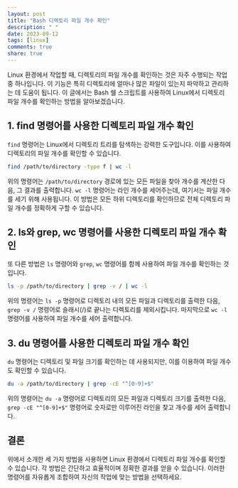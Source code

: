 ```yaml
---
layout: post
title: "Bash 디렉토리 파일 개수 확인"
description: " "
date: 2023-09-12
tags: [linux]
comments: true
share: true
---
```


Linux 환경에서 작업할 때, 디렉토리의 파일 개수를 확인하는 것은 자주 수행되는 작업 중 하나입니다. 이 기능은 특히 디렉토리에 얼마나 많은 파일이 있는지 파악하고 관리하는 데 도움이 됩니다. 이 글에서는 Bash 쉘 스크립트를 사용하여 Linux에서 디렉토리 파일 개수를 확인하는 방법을 알아보겠습니다.

## 1. find 명령어를 사용한 디렉토리 파일 개수 확인

`find` 명령어는 Linux에서 디렉토리 트리를 탐색하는 강력한 도구입니다. 이를 사용하여 디렉토리의 파일 개수를 확인할 수 있습니다.

```bash
find /path/to/directory -type f | wc -l
```

위의 명령어는 `/path/to/directory` 경로에 있는 모든 파일을 찾아 개수를 계산한 다음, 그 결과를 출력합니다. `wc -l` 명령어는 라인 개수를 세어주는데, 여기서는 파일 개수를 세기 위해 사용됩니다. 이 방법은 모든 하위 디렉토리를 확인하므로 전체 디렉토리 파일 개수를 정확하게 구할 수 있습니다.

## 2. ls와 grep, wc 명령어를 사용한 디렉토리 파일 개수 확인

또 다른 방법은 `ls` 명령어와 `grep`, `wc` 명령어를 함께 사용하여 파일 개수를 확인하는 것입니다.

```bash
ls -p /path/to/directory | grep -v / | wc -l
```

위의 명령어는 `ls -p` 명령어로 디렉토리 내의 모든 파일과 디렉토리를 출력한 다음, `grep -v /` 명령어로 슬래시(/)로 끝나는 디렉토리를 제외시킵니다. 마지막으로 `wc -l` 명령어를 사용하여 파일 개수를 세어 출력합니다.

## 3. du 명령어를 사용한 디렉토리 파일 개수 확인

`du` 명령어는 디렉토리 및 파일 크기를 확인하는 데 사용되지만, 이를 이용하여 파일 개수도 확인할 수 있습니다.

```bash
du -a /path/to/directory | grep -cE "^[0-9]+$"
```

위의 명령어는 `du -a` 명령어로 디렉토리의 모든 파일과 디렉토리 크기를 출력한 다음, `grep -cE "^[0-9]+$"` 명령어로 숫자로만 이루어진 라인을 찾고 개수를 세어 출력합니다.

## 결론

위에서 소개한 세 가지 방법을 사용하면 Linux 환경에서 디렉토리 파일 개수를 확인할 수 있습니다. 각 방법은 간단하고 효율적이며 정확한 결과를 얻을 수 있습니다. 이러한 명령어를 자유롭게 조합하여 자신의 작업에 맞는 방법을 선택하세요.